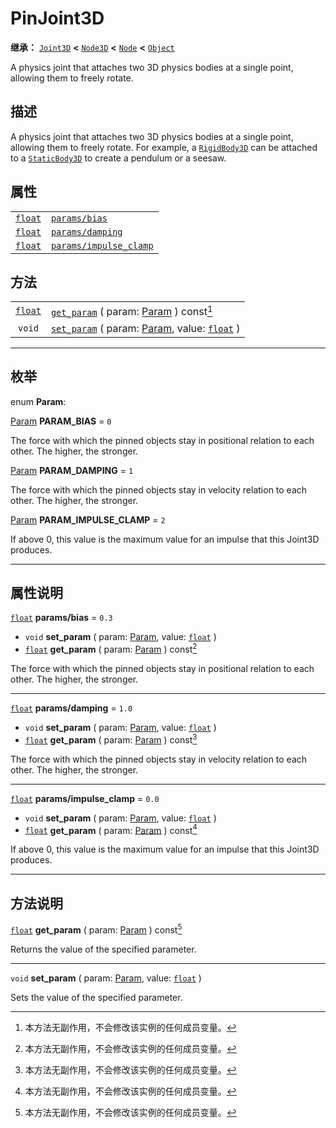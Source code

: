 <!-- ⚠ 请勿编辑本文件 ⚠ -->
<!-- 本文档使用脚本从 WeDot 引擎源码仓库生成。 -->
<!-- 生成脚本：https://github.com/WeDot-Engine/WeDot/tree/master/doc/tools/make_md.py； -->
<!-- 原文件：https://github.com/WeDot-Engine/WeDot/tree/master/doc/classes/PinJoint3D.xml。 -->

<div id="_class_pinjoint3d"></div>

# PinJoint3D

**继承：** [`Joint3D`](class_joint3d.md) **<** [`Node3D`](class_node3d.md) **<** [`Node`](class_node.md) **<** [`Object`](class_object.md)

A physics joint that attaches two 3D physics bodies at a single point, allowing them to freely rotate.

## 描述

A physics joint that attaches two 3D physics bodies at a single point, allowing them to freely rotate. For example, a [`RigidBody3D`](class_rigidbody3d.md) can be attached to a [`StaticBody3D`](class_staticbody3d.md) to create a pendulum or a seesaw.

## 属性

|||
|:-:|:--|
| [`float`](class_float.md) | [`params/bias`](class_pinjoint3d.md#class_pinjoint3d_property_params/bias)                   | ``0.3`` |
| [`float`](class_float.md) | [`params/damping`](class_pinjoint3d.md#class_pinjoint3d_property_params/damping)             | ``1.0`` |
| [`float`](class_float.md) | [`params/impulse_clamp`](class_pinjoint3d.md#class_pinjoint3d_property_params/impulse_clamp) | ``0.0`` |

## 方法

|||
|:-:|:--|
| [`float`](class_float.md) | [`get_param`](class_pinjoint3d.md#class_pinjoint3d_method_get_param) ( param: [Param](#enum_pinjoint3d_param) ) const[^const]                     |
| `void`                    | [`set_param`](class_pinjoint3d.md#class_pinjoint3d_method_set_param) ( param: [Param](#enum_pinjoint3d_param), value: [`float`](class_float.md) ) |

<!-- rst-class:: classref-section-separator -->

---

## 枚举

<div id="_class_enum_pinjoint3d_param"></div>

enum **Param**: <div id="enum_pinjoint3d_param"></div>

<div id="_class_pinjoint3d_constant_param_bias"></div>

[Param](#enum_pinjoint3d_param) **PARAM_BIAS** = ``0``

The force with which the pinned objects stay in positional relation to each other. The higher, the stronger.

<div id="_class_pinjoint3d_constant_param_damping"></div>

[Param](#enum_pinjoint3d_param) **PARAM_DAMPING** = ``1``

The force with which the pinned objects stay in velocity relation to each other. The higher, the stronger.

<div id="_class_pinjoint3d_constant_param_impulse_clamp"></div>

[Param](#enum_pinjoint3d_param) **PARAM_IMPULSE_CLAMP** = ``2``

If above 0, this value is the maximum value for an impulse that this Joint3D produces.

<!-- rst-class:: classref-section-separator -->

---

## 属性说明

<div id="_class_pinjoint3d_property_params/bias"></div>

[`float`](class_float.md) **params/bias** = ``0.3`` <div id="class_pinjoint3d_property_params/bias"></div>

- `void` **set_param** ( param: [Param](#enum_pinjoint3d_param), value: [`float`](class_float.md) )
- [`float`](class_float.md) **get_param** ( param: [Param](#enum_pinjoint3d_param) ) const[^const]

The force with which the pinned objects stay in positional relation to each other. The higher, the stronger.

<!-- rst-class:: classref-item-separator -->

---

<div id="_class_pinjoint3d_property_params/damping"></div>

[`float`](class_float.md) **params/damping** = ``1.0`` <div id="class_pinjoint3d_property_params/damping"></div>

- `void` **set_param** ( param: [Param](#enum_pinjoint3d_param), value: [`float`](class_float.md) )
- [`float`](class_float.md) **get_param** ( param: [Param](#enum_pinjoint3d_param) ) const[^const]

The force with which the pinned objects stay in velocity relation to each other. The higher, the stronger.

<!-- rst-class:: classref-item-separator -->

---

<div id="_class_pinjoint3d_property_params/impulse_clamp"></div>

[`float`](class_float.md) **params/impulse_clamp** = ``0.0`` <div id="class_pinjoint3d_property_params/impulse_clamp"></div>

- `void` **set_param** ( param: [Param](#enum_pinjoint3d_param), value: [`float`](class_float.md) )
- [`float`](class_float.md) **get_param** ( param: [Param](#enum_pinjoint3d_param) ) const[^const]

If above 0, this value is the maximum value for an impulse that this Joint3D produces.

<!-- rst-class:: classref-section-separator -->

---

## 方法说明

<div id="_class_pinjoint3d_method_get_param"></div>

[`float`](class_float.md) **get_param** ( param: [Param](#enum_pinjoint3d_param) ) const[^const]<div id="class_pinjoint3d_method_get_param"></div>

Returns the value of the specified parameter.

<!-- rst-class:: classref-item-separator -->

---

<div id="_class_pinjoint3d_method_set_param"></div>

`void` **set_param** ( param: [Param](#enum_pinjoint3d_param), value: [`float`](class_float.md) )<div id="class_pinjoint3d_method_set_param"></div>

Sets the value of the specified parameter.

[^virtual]: 本方法通常需要用户覆盖才能生效。
[^const]: 本方法无副作用，不会修改该实例的任何成员变量。
[^vararg]: 本方法除了能接受在此处描述的参数外，还能够继续接受任意数量的参数。
[^constructor]: 本方法用于构造某个类型。
[^static]: 调用本方法无需实例，可直接使用类名进行调用。
[^operator]: 本方法描述的是使用本类型作为左操作数的有效运算符。
[^bitfield]: 这个值是由下列位标志构成位掩码的整数。
[^void]: 无返回值。
